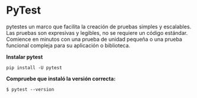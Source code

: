 # PyTest
pytestes un marco que facilita la creación de pruebas simples y escalables. Las pruebas son expresivas y legibles, no se requiere un código estándar. Comience en minutos con una prueba de unidad pequeña o una prueba funcional compleja para su aplicación o biblioteca.

**Instalar pytest**
  
    pip install -U pytest

**Compruebe que instaló la versión correcta:**

    $ pytest --version
